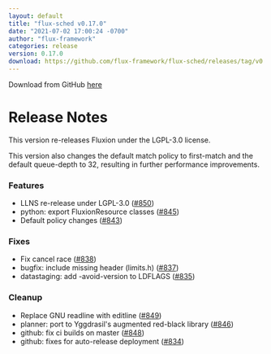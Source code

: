 ```yaml
---
layout: default
title: "flux-sched v0.17.0"
date: "2021-07-02 17:00:24 -0700"
author: "flux-framework"
categories: release
version: 0.17.0
download: https://github.com/flux-framework/flux-sched/releases/tag/v0.17.0
---
```


Download from GitHub [here](https://github.com/flux-framework/flux-sched/releases/tag/v0.17.0)

# Release Notes

This version re-releases Fluxion under the LGPL-3.0 license.

This version also changes the default match policy to first-match
and the default queue-depth to 32, resulting in further performance
improvements.

### Features

 * LLNS re-release under LGPL-3.0 ([#850](https://github.com/flux-framework/flux-sched/issues/850))
 * python: export FluxionResource classes ([#845](https://github.com/flux-framework/flux-sched/issues/845))
 * Default policy changes ([#843](https://github.com/flux-framework/flux-sched/issues/843))

### Fixes

 * Fix cancel race ([#838](https://github.com/flux-framework/flux-sched/issues/838))
 * bugfix: include missing header (limits.h) ([#837](https://github.com/flux-framework/flux-sched/issues/837))
 * datastaging: add -avoid-version to LDFLAGS ([#835](https://github.com/flux-framework/flux-sched/issues/835))

### Cleanup

 * Replace GNU readline with editline ([#849](https://github.com/flux-framework/flux-sched/issues/849))
 * planner: port to Yggdrasil's augmented red-black library ([#846](https://github.com/flux-framework/flux-sched/issues/846))
 * github: fix ci builds on master ([#848](https://github.com/flux-framework/flux-sched/issues/848))
 * github: fixes for auto-release deployment ([#834](https://github.com/flux-framework/flux-sched/issues/834))


